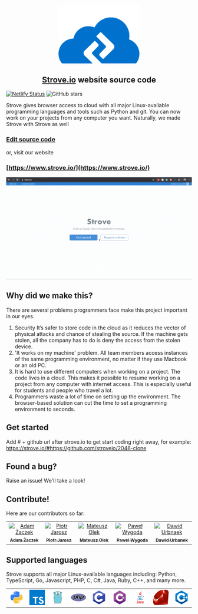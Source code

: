 <div align='center'>
<img src="./src/images/readmeAssets/strove2.png" width="220px">

## [Strove.io](https://www.strove.io/) website source code

</div>

[![Netlify Status](https://api.netlify.com/api/v1/badges/8fba023a-b05c-4825-a4cd-adecb3a87468/deploy-status)](https://app.netlify.com/sites/strove/deploys)
<img alt="GitHub stars" src="https://img.shields.io/github/stars/stroveio/strove.io-client?style=social">

Strove gives browser access to cloud with all major Linux-available programming languages and tools such as Python and git. You can now work on your projects from any computer you want. Naturally, we made Strove with Strove as well
### [Edit source code](https://strove.io/#https://github.com/stroveio/strove.io-client)

or, visit our website

### [https://www.strove.io/](https://www.strove.io/)

<div align="center">
<img src="./src/images/readmeAssets/strove.gif" width='900px'>
</div>

## Why did we make this?

There are several problems programmers face make this project important in our eyes.
1. Security
It’s safer to store code in the cloud as it reduces the vector of physical attacks and chance of stealing the source. If the machine gets stolen, all the company has to do is deny the access from the stolen device.
2. 'It works on my machine' problem. All team members access instances of the same programming environment, no matter if they use Macbook or an old PC.
3. It is hard to use different computers when working on a project. The code lives in a cloud. This makes it possible to resume working on a project from any computer with internet access. This is especially useful for students and people who travel a lot.
4. Programmers waste a lot of time on setting up the environment. The browser-based solution can cut the time to set a programming environment to seconds.

## Get started

Add # + github url after strove.io to get start coding right away, for example: https://strove.io/#https://github.com/stroveio/2048-clone

## Found a bug?

Raise an issue! We'll take a look!

## Contribute!

Here are our contributors so far:

<div align='center'>
<table>
<tr align="center">
<td align="center"><a href="https://github.com/AdamZaczek"><img src="https://avatars2.githubusercontent.com/u/14284341?s=400&v=4" width="150px;" alt="Adam Żaczek"/><br /><sub><b>Adam Żaczek</b></sub></a></td>
<td align="center"><a href="https://github.com/jaroszpiotr91"><img src="https://avatars3.githubusercontent.com/u/39913918?s=460&v=4" width="150px;" alt="Piotr Jarosz"/><br /><sub><b>Piotr Jarosz</b></sub></a></td>
<td align="center"><a href="https://github.com/MateuszOlek"><img src="https://avatars3.githubusercontent.com/u/38132787?s=460&v=4" width="150px;" alt="Mateusz Olek"/><br /><sub><b>Mateusz Olek</b></sub></a></td>
<td align="center"><a href="https://github.com/AceSpadeAble"><img src="https://avatars3.githubusercontent.com/u/33558885?s=460&v=4" width="150px;" alt="Paweł Wygoda"/><br /><sub><b>Pawel Wygoda</b></sub></a></td>
<td align="center"><a href="https://github.com/DawidUrbanek"><img src="https://avatars1.githubusercontent.com/u/29239301?s=460&v=4" width="150px;" alt="Dawid Urbnaek"/><br /><sub><b>Dawid Urbanek</b></sub></a></td>
</tr>
</table>
</div>

## Supported languages

Strove supports all major Linux-available languages including: Python, TypeScript, Go, Javascript, PHP, C, C#, Java, Ruby, C++, and many more.

<div align='center'>
<table>
<tr align="center">
<td align="center"><img src="./src/images/readmeAssets/python.png" width="120px"></td>
<td align="center"><img src="./src/images/readmeAssets/typescript.png" width="120px"></td>
<td align="center"><img src="./src/images/readmeAssets/go.png" width="120px"></td>
<td align="center"><img src="./src/images/readmeAssets/php.png" width="120px"></td>
<td align="center"><img src="./src/images/readmeAssets/c.png" width="120px"></td>
<td align="center"><img src="./src/images/readmeAssets/csharp.png" width="120px"></td>
<td align="center"><img src="./src/images/readmeAssets/java.png" width="120px"></td>
<td align="center"><img src="./src/images/readmeAssets/ruby.png" width="120x"></td>
<td align="center"><img src="./src/images/readmeAssets/c++.png" width="120px"></td>

</tr>
</table>
</div>
